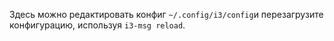 Здесь можно редактировать конфиг `~/.config/i3/config`и перезагрузите конфигурацию, используя `i3-msg reload`.